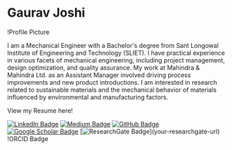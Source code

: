 # Gaurav Joshi

!Profile Picture

I am a Mechanical Engineer with a Bachelor's degree from Sant Longowal Institute of Engineering and Technology (SLIET). I have practical experience in various facets of mechanical engineering, including project management, design optimization, and quality assurance. My work at Mahindra & Mahindra Ltd. as an Assistant Manager involved driving process improvements and new product introductions. I am interested in research related to sustainable materials and the mechanical behavior of materials influenced by environmental and manufacturing factors.

View my Resume here!

[![LinkedIn Badge](https://img.shields.io/badge/-LinkedIn-blue?style=flat-square&logo=linkedin&logoColor=white&link=your-linkedin-url%29)](your-linkedin-url)
[![Medium Badge](https://img.shields.io/badge/-Medium-black?style=flat-square&logo=medium&logoColor=white&link=your-medium-url%29)](your-medium-url)
[![GitHub Badge](https://img.shields.io/badge/-GitHub-181717?style=flat-square&logo=github&logoColor=white&link=your-github-url%29)](your-github-url)
[![Google Scholar Badge](https://img.shields.io/badge/-Google_Scholar-blue?style=flat-square&logo=google-scholar&logoColor=white&link=your-google-scholar-url%29)](your-google-scholar-url)
[![ResearchGate Badge](https://img.shields.io/badge/-ResearchGate-green?)](your-researchgate-url)
!ORCID Badge

